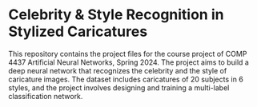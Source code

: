 # Celebrity & Style Recognition in Stylized Caricatures
 This repository contains the project files for the course project of COMP 4437 Artificial Neural Networks, Spring 2024. The project aims to build a deep neural network that recognizes the celebrity and the style of caricature images. The dataset includes caricatures of 20 subjects in 6 styles, and the project involves designing and training a multi-label classification network.
